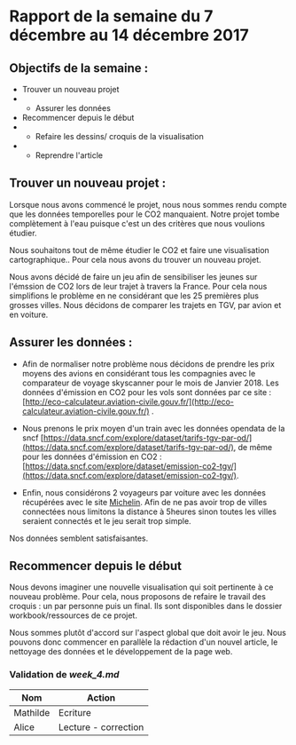 
# Rapport de la semaine du 7 décembre au 14 décembre 2017

## Objectifs de la semaine : 
* Trouver un nouveau projet 
* * Assurer les données 
* Recommencer depuis le début
* * Refaire les dessins/ croquis de la visualisation
* * Reprendre l'article 

## Trouver un nouveau projet : 
Lorsque nous avons commencé le projet, nous nous sommes rendu compte que les données temporelles pour le CO2 manquaient. Notre projet tombe complètement à l'eau puisque c'est un des critères que nous voulions étudier. 

Nous souhaitons tout de même étudier le CO2 et faire une visualisation cartographique.. Pour cela nous avons du trouver un nouveau projet. 

Nous avons décidé de faire un jeu afin de sensibiliser les jeunes sur l'émssion de CO2 lors de leur trajet à travers la France. Pour cela nous simplifions le problème en ne considérant que les 25 premières plus grosses villes. 
Nous décidons de comparer les trajets en TGV, par avion et en voiture. 

## Assurer les données : 
- Afin de normaliser notre problème nous décidons de prendre les prix moyens des avions en considérant tous les compagnies avec le comparateur de voyage skyscanner pour le mois de Janvier 2018. Les données d'émission en CO2 pour les vols sont données par ce site : [http://eco-calculateur.aviation-civile.gouv.fr/](http://eco-calculateur.aviation-civile.gouv.fr/) .

- Nous prenons le prix moyen d'un train avec les données opendata de la sncf [https://data.sncf.com/explore/dataset/tarifs-tgv-par-od/](https://data.sncf.com/explore/dataset/tarifs-tgv-par-od/), de même pour les données d'émission en CO2 : [https://data.sncf.com/explore/dataset/emission-co2-tgv/](https://data.sncf.com/explore/dataset/emission-co2-tgv/).

- Enfin, nous considérons 2 voyageurs par voiture avec les données récupérées avec le site [Michelin](https://www.viamichelin.fr/web/Itineraires). Afin de ne pas avoir trop de villes connectées nous limitons la distance à 5heures sinon toutes les villes seraient connectés et le jeu serait trop simple. 

Nos données semblent satisfaisantes. 

## Recommencer depuis le début
Nous devons imaginer une nouvelle visualisation qui soit pertinente à ce nouveau problème. Pour cela, nous proposons de refaire le travail des croquis : un par personne puis un final. Ils sont disponibles dans le dossier workbook/ressources de ce projet.

Nous sommes plutôt d'accord sur l'aspect global que doit avoir le jeu. Nous pouvons donc commencer en parallèle la rédaction d'un nouvel article, le nettoyage des données et le développement de la page web. 

### Validation de *week_4.md*
 
| Nom | Action |
| --- | ------ |
| Mathilde | Ecriture |
| Alice | Lecture - correction |
